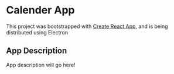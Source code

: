 # Calender App

This project was bootstrapped with [Create React App](https://github.com/facebook/create-react-app), and is being distributed using Electron

## App Description

App description will go here!
